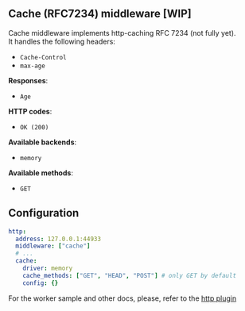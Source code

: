 ## Cache (RFC7234) middleware [WIP]

Cache middleware implements http-caching RFC 7234 (not fully yet).  
It handles the following headers:

- `Cache-Control`
- `max-age`

**Responses**:

- `Age`

**HTTP codes**:

- `OK (200)`

**Available backends**:

- `memory`

**Available methods**:

- `GET`

## Configuration

```yaml
http:
  address: 127.0.0.1:44933
  middleware: ["cache"]
  # ...
  cache:
    driver: memory
    cache_methods: ["GET", "HEAD", "POST"] # only GET by default
    config: {}
```

For the worker sample and other docs, please, refer to the [http plugin](http.md)